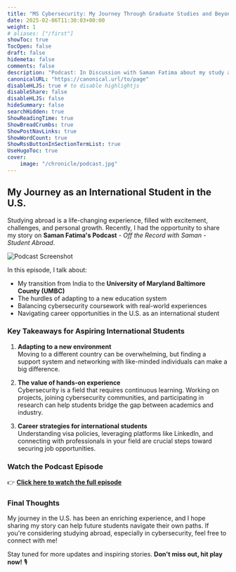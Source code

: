 ```yaml
---
title: "MS Cybersecurity: My Journey Through Graduate Studies and Beyond"
date: 2025-02-06T11:30:03+00:00
weight: 1
# aliases: ["/first"]
showToc: true
TocOpen: false
draft: false
hidemeta: false
comments: false
description: "Podcast: In Discussion with Saman Fatima about my study abroad experience."
canonicalURL: "https://canonical.url/to/page" 
disableHLJS: true # to disable highlightjs
disableShare: false
disableHLJS: false
hideSummary: false
searchHidden: true
ShowReadingTime: true
ShowBreadCrumbs: true
ShowPostNavLinks: true
ShowWordCount: true
ShowRssButtonInSectionTermList: true
UseHugoToc: true
cover:
    image: "/chronicle/podcast.jpg"
---
```


## **My Journey as an International Student in the U.S.**
Studying abroad is a life-changing experience, filled with excitement, challenges, and personal growth. Recently, I had the opportunity to share my story on **Saman Fatima's Podcast** - *Off the Record with Saman - Student Abroad*.

![Podcast Screenshot](chronicle/podcast.jpg)  

In this episode, I talk about:
- My transition from India to the **University of Maryland Baltimore County (UMBC)**
- The hurdles of adapting to a new education system
- Balancing cybersecurity coursework with real-world experiences
- Navigating career opportunities in the U.S. as an international student

### **Key Takeaways for Aspiring International Students**
1. **Adapting to a new environment**  
   Moving to a different country can be overwhelming, but finding a support system and networking with like-minded individuals can make a big difference.

2. **The value of hands-on experience**  
   Cybersecurity is a field that requires continuous learning. Working on projects, joining cybersecurity communities, and participating in research can help students bridge the gap between academics and industry.

3. **Career strategies for international students**  
   Understanding visa policies, leveraging platforms like LinkedIn, and connecting with professionals in your field are crucial steps toward securing job opportunities.

### **Watch the Podcast Episode**
👉 **[Click here to watch the full episode](https://www.youtube.com/watch?v=GgFMyGumx0w&t=139s)**

### **Final Thoughts**
My journey in the U.S. has been an enriching experience, and I hope sharing my story can help future students navigate their own paths. If you're considering studying abroad, especially in cybersecurity, feel free to connect with me!

Stay tuned for more updates and inspiring stories. **Don't miss out, hit play now!** 🎙️